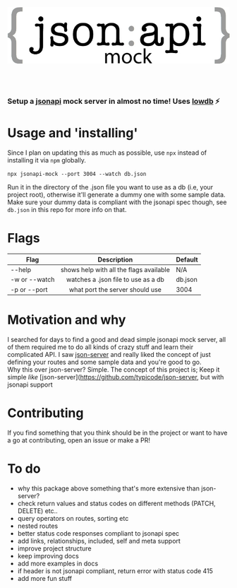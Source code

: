 <p align="center">
  <img src="https://raw.githubusercontent.com/Thomas-X/jsonapi-mock/master/jsonapi.jpg" alt="jsonapi mock"/>
</p>
<br/> 
<br/>

### Setup a [jsonapi](http://jsonapi.org/) mock server in **almost** no time! Uses [lowdb](https://github.com/typicode/lowdb) ⚡️

# Usage and 'installing'
Since I plan on updating this as much as possible, use `npx` instead of installing it via `npm` globally. 
```
npx jsonapi-mock --port 3004 --watch db.json
```
Run it in the directory of the .json file you want to use as a db (i.e, your project root), otherwise it'll generate a dummy one with some sample data. Make sure your dummy data is compliant with the jsonapi spec though, see `db.json` in this repo for more info on that.

# Flags
| Flag          | Description     |  Default |
| ------------- |:-------------:|                             ---- |
| --help        | shows help with all the flags available | N/A |
| -w or --watch | watches a .json file to use as a db      | db.json |
| -p or --port | what port the server should use      | 3004 |

# Motivation and why
I searched for days to find a good and dead simple jsonapi mock server, all of them required me to do all kinds of crazy stuff and learn their complicated API. I saw [json-server](https://github.com/typicode/json-server) and really liked the concept of just defining your routes and some sample data and you're good to go. <br />
Why this over json-server? Simple. The concept of this project is; Keep it simple *like* [json-server](https://github.com/typicode/json-server, but with jsonapi support 

# Contributing
If you find something that you think should be in the project or want to have a go at contributing, open an issue or make a PR!

# To do
+ why this package above something that's more extensive than json-server?
+ check return values and status codes on different methods (PATCH, DELETE) etc..
+ query operators on routes, sorting etc
+ nested routes
+ better status code responses compliant to jsonapi spec
+ add links, relationships, included, self and meta support
+ improve project structure
+ keep improving docs
+ add more examples in docs
+ if header is not jsonapi compliant, return error with status code 415
+ add more fun stuff
